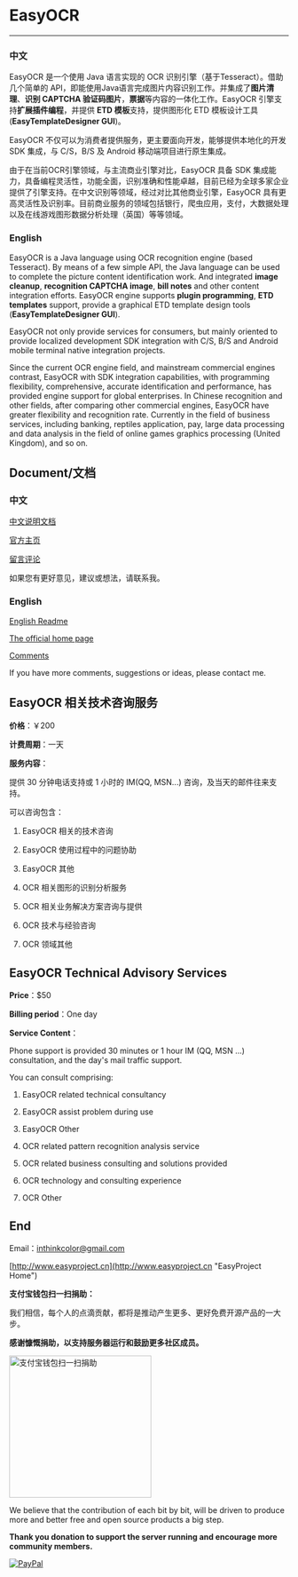 # EasyOCR 

---------------


### 中文


EasyOCR 是一个使用 Java 语言实现的 OCR 识别引擎（基于Tesseract）。借助几个简单的 API，即能使用Java语言完成图片内容识别工作。并集成了**图片清理**、**识别 CAPTCHA 验证码图片**，**票据**等内容的一体化工作。EasyOCR 引擎支持**扩展插件编程**，并提供 **ETD 模板**支持，提供图形化 ETD 模板设计工具(**EasyTemplateDesigner GUI**)。

EasyOCR 不仅可以为消费者提供服务，更主要面向开发，能够提供本地化的开发 SDK 集成，与 C/S，B/S 及 Android 移动端项目进行原生集成。


由于在当前OCR引擎领域，与主流商业引擎对比，EasyOCR 具备 SDK 集成能力，具备编程灵活性，功能全面，识别准确和性能卓越，目前已经为全球多家企业提供了引擎支持。在中文识别等领域，经过对比其他商业引擎，EasyOCR 具有更高灵活性及识别率。目前商业服务的领域包括银行，爬虫应用，支付，大数据处理以及在线游戏图形数据分析处理（英国）等等领域。

### English

EasyOCR is a Java language using OCR recognition engine (based Tesseract). By means of a few simple API, the Java language can be used to complete the picture content identification work. And integrated **image cleanup**, **recognition CAPTCHA image**, **bill notes** and other content integration efforts. EasyOCR engine supports **plugin programming**, **ETD templates** support, provide a graphical ETD template design tools (**EasyTemplateDesigner GUI**).

EasyOCR not only provide services for consumers, but mainly oriented to provide localized development SDK integration with C/S, B/S and Android mobile terminal native integration projects.

Since the current OCR engine field, and mainstream commercial engines contrast, EasyOCR with SDK integration capabilities, with programming flexibility, comprehensive, accurate identification and performance, has provided engine support for global enterprises. In Chinese recognition and other fields, after comparing other commercial engines, EasyOCR have greater flexibility and recognition rate. Currently in the field of business services, including banking, reptiles application, pay, large data processing and data analysis in the field of online games graphics processing (United Kingdom), and so on.



## Document/文档

### 中文

[中文说明文档](doc/readme_zh_CN.md)

[官方主页](http://www.easyproject.cn/easyocr/zh-cn/index.jsp '官方主页')

[留言评论](http://www.easyproject.cn/easyocr/zh-cn/index.jsp#donation '留言评论')

如果您有更好意见，建议或想法，请联系我。

### English

[English Readme](doc/readme_en.md)

[The official home page](http://www.easyproject.cn/easyocr/en/index.jsp 'The official home page')

[Comments](http://www.easyproject.cn/easyocr/en/index.jsp#donation 'Comments')

If you have more comments, suggestions or ideas, please contact me.




## EasyOCR 相关技术咨询服务

**价格**：￥200

**计费周期**：一天

**服务内容**：

提供 30 分钟电话支持或 1 小时的 IM(QQ, MSN...) 咨询，及当天的邮件往来支持。

可以咨询包含：

1. EasyOCR 相关的技术咨询

2. EasyOCR 使用过程中的问题协助

3. EasyOCR 其他

4. OCR 相关图形的识别分析服务

5. OCR 相关业务解决方案咨询与提供

6. OCR 技术与经验咨询

7. OCR 领域其他


## EasyOCR Technical Advisory Services

**Price**：$50

**Billing period**：One day

**Service Content**：

Phone support is provided 30 minutes or 1 hour IM (QQ, MSN ...) consultation, and the day's mail traffic support.

You can consult comprising:

1. EasyOCR related technical consultancy

2. EasyOCR assist problem during use

3. EasyOCR Other

4. OCR related pattern recognition analysis service

5. OCR related business consulting and solutions provided

6. OCR technology and consulting experience

7. OCR Other 
 



## End

Email：<inthinkcolor@gmail.com>

[http://www.easyproject.cn](http://www.easyproject.cn "EasyProject Home")


**支付宝钱包扫一扫捐助：**

我们相信，每个人的点滴贡献，都将是推动产生更多、更好免费开源产品的一大步。

**感谢慷慨捐助，以支持服务器运行和鼓励更多社区成员。**

<img alt="支付宝钱包扫一扫捐助" src="http://www.easyproject.cn/images/s.png"  title="支付宝钱包扫一扫捐助"  height="256" width="256"></img>



We believe that the contribution of each bit by bit, will be driven to produce more and better free and open source products a big step.

**Thank you donation to support the server running and encourage more community members.**

[![PayPal](http://www.easyproject.cn/images/paypaldonation5.jpg)](https://www.paypal.me/easyproject/10 "Make payments with PayPal - it's fast, free and secure!")

